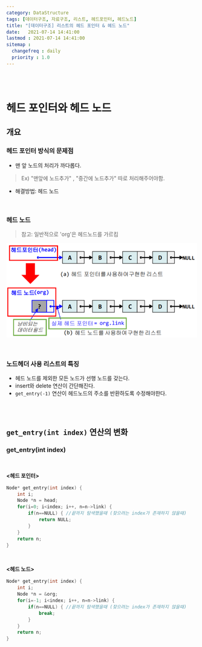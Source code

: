 ```yaml
---
category: DataStructure
tags: [데이터구조, 자료구조, 리스트, 헤드포인터, 헤드노드]
title: "[데이터구조] 리스트의 헤드 포인터 & 헤드 노드"
date:   2021-07-14 14:41:00 
lastmod : 2021-07-14 14:41:00
sitemap :
  changefreq : daily
  priority : 1.0
---
```


<br/><br/>

# 헤드 포인터와 헤드 노드

## 개요

### 헤드 포인터 방식의 문제점

- 맨 앞 노드의 처리가 까다롭다.
> Ex) "맨앞에 노드추가" , "중간에 노드추가" 따로 처리해주어야함.
- 해결방법: 헤드 노드

<br>

### 헤드 노드

>참고: 일반적으로 'org'은 헤드노드를 가르킴

![헤드포인터와 헤드노드](/assets/img/2021-07-14-DATASTRUCTURE_HeadPointer/Untitled_6.png)

<br>

### 노드헤더 사용 리스트의 특징

- 헤드 노드를 제외한 모든 노드가 선행 노드를 갖는다.
- insert와 delete 연산이 간단해진다.
- `get_entry(-1)` 연산이 헤드노드의 주소를 반환하도록 수정해야한다.

<br><br>

## `get_entry(int index)` 연산의 변화

### get_entry(int index)

<br>

**<헤드 포인터>**

```c
Node* get_entry(int index) {
	int i;
	Node *n = head;
	for(i=0; i<index; i++, n=n->link) {
		if(n==NULL) { //끝까지 탐색했을때 (찾으려는 index가 존재하지 않을때)
			return NULL;
		}
	}
	return n;
}
```

<br>

**<헤드 노드>**

```c
Node* get_entry(int index) {
	int i;
	Node *n = &org;
	for(i=-1; i<index; i++, n=n->link) {
		if(n==NULL) { //끝까지 탐색했을때 (찾으려는 index가 존재하지 않을때)
			break;
		}
	}
	return n;
}
```